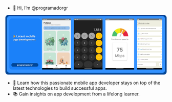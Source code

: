 - 👋 Hi, I’m @programadorgr

![Calculator app react native 1](Latest_mobile_app_development_programador_gr.png)

- 🎯 Learn how this passionate mobile app developer stays on top of the latest technologies to build successful apps.
- 📚 Gain insights on app development from a lifelong learner.
  


<!---
programadorgr/programadorgr is a ✨ special ✨ repository because its `README.md` (this file) appears on your GitHub profile.
You can click the Preview link to take a look at your changes.
--->
